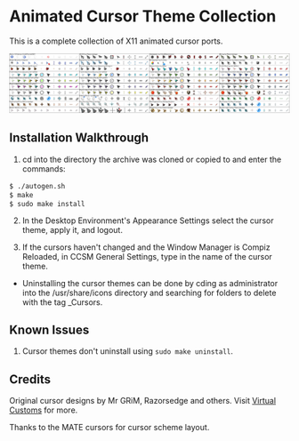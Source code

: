 Animated Cursor Theme Collection
================================
This is a complete collection of X11 animated cursor ports.

![Animated_Cursor_Theme_Collection](https://github.com/OliverKurz/animated-cursor-theme-collection/raw/master/images/Preview.png)

Installation Walkthrough
------------------------
1. cd into the directory the archive was cloned or copied to and enter the commands:

```
$ ./autogen.sh
$ make
$ sudo make install
```

2. In the Desktop Environment's Appearance Settings select the cursor theme, apply it, and logout.

3. If the cursors haven't changed and the Window Manager is Compiz Reloaded, in CCSM General Settings, type in the name of the cursor theme.

* Uninstalling the cursor themes can be done by cding as administrator into the /usr/share/icons directory and searching for folders to delete with the tag _Cursors.

Known Issues
------------
1. Cursor themes don't uninstall using `sudo make uninstall`.

Credits
--------
Original cursor designs by Mr GRiM, Razorsedge and others. Visit [Virtual Customs](http://virtualcustoms.net/forum.php) for more.

Thanks to the MATE cursors for cursor scheme layout.